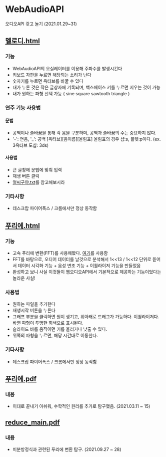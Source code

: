 # WebAudioAPI
오디오API 갖고 놀기 (2021.01.29~31)

## [멜로디.html](https://esctabcapslock.github.io/WebAudioAPI/%EB%A9%9C%EB%A1%9C%EB%94%94.html)
   
### 기능
- WebAudioAPI의 오실레이터를 이용해 주파수를 발생시킨다
- 키보드 자판을 누르면 해당되는 소리가 난다
- 숫자키를 누르면 옥타브를 바꿀 수 있다
- 내가 누른 것은 작은 글상자에 기록되며, 백스페이스 키를 누르면 지우는 것이 가능
- 내가 원하는 파형 선택 가능 ( sine square sawtooth triangle )

### 연주 기능 사용법
#### 문법
- 공백이나 줄바꿈을 통해 각 음을 구분하며, 공백과 줄바꿈의 수는 중요하지 않다.
- '-': 연음, '_': 공백 \[옥타브\]\[음이름\]\[올림표\] 올림표의 경우 샵:s, 플렛:p이다. (ex. 3옥타브 도샵: 3ds)
#### 사용법
- 큰 글창에 문법에 맞춰 입력
- 재생 버튼 클릭
- <a href="https://github.com/esctabcapslock/WebAudioAPI/blob/main/%EC%96%BC%EC%94%A8%EA%B5%AC%EC%95%BC%20%EC%95%85%EB%B3%B4.txt">얼씨구야.txt</a>를 참고해보시라

### 기타사항
- 데스크랍 파이어폭스 / 크롬에서만 정상 동작함




## [푸리에.html](https://esctabcapslock.github.io/WebAudioAPI/%ED%91%B8%EB%A6%AC%EC%97%90.html)
### 기능
- 고속 푸리에 변환(FFT)를 사용해봤다. <a href="https://evan-moon.github.io/2019/07/10/javascript-audio-waveform/">여기</a>를 사용함
- FFT를 바탕으로, 오디어 데이터를 날것으로 분석해서 1<<13 / 1<<12 단위로 뜯어서 데이터 시각화 기능 + 음성 변조 기능 + 이퀄라이저 기능을 만들었음
- 완성하고 보니 사실  이것들이 웹오디오API에서 기본적으로 제공하는 기능이었다는 놀라운 사실!


### 사용법
- 원하는 파일을 추가한다
- 재생시작 버튼을 누른다
- 그래프 부분을 클릭하면 원이 생기고, 위아래로 드래그가 가능하다. 이퀄라이저다. 바뀐 파형이 투명한 회색으로 표시된다.
- 슬라이드 바를 움직이면 키를 올리거나 낮출 수 있다.
- 위쪽의 파형을 누르면, 해당 시간대로 이동한다.

### 기타사항
- 데스크랍 파이어폭스 / 크롬에서만 정상 동작함
  
 
## [푸리에.pdf](https://esctabcapslock.github.io/WebAudioAPI/%ED%91%B8%EB%A6%AC%EC%97%90.pdf)
### 내용
- 이대로 끝내기 아쉬워, 수학적인 원리를 추가로 탐구했음. (2021.03.11 ~ 15)

## [reduce_main.pdf](https://esctabcapslock.github.io/WebAudioAPI/%ED%91%B8%EB%A6%AC%EC%97%90%20%ED%95%B4%EC%84%9D%EA%B3%BC%20%EB%AF%B8%EB%B0%A9/reduce_main.pdf)
### 내용
- 미분방정식과 관련된 푸리에 변환 탐구. (2021.09.27 ~ 28)
